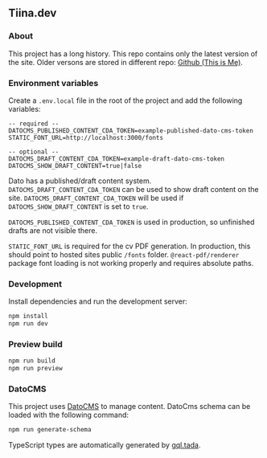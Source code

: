 ## Tiina.dev

### About

This project has a long history. This repo contains only the latest version of the site. Older versons are stored in different repo: [Github (This is Me)](https://github.com/tiinsk/ThisIsMe).

### Environment variables

Create a `.env.local` file in the root of the project and add the following variables:
```
-- required --
DATOCMS_PUBLISHED_CONTENT_CDA_TOKEN=example-published-dato-cms-token
STATIC_FONT_URL=http://localhost:3000/fonts

-- optional --
DATOCMS_DRAFT_CONTENT_CDA_TOKEN=example-draft-dato-cms-token
DATOCMS_SHOW_DRAFT_CONTENT=true|false
```

Dato has a published/draft content system. `DATOCMS_DRAFT_CONTENT_CDA_TOKEN` can be used to show draft content on the site. `DATOCMS_DRAFT_CONTENT_CDA_TOKEN` will be used if `DATOCMS_SHOW_DRAFT_CONTENT` is set to `true`.

`DATOCMS_PUBLISHED_CONTENT_CDA_TOKEN` is used in production, so unfinished drafts are not visible there.

`STATIC_FONT_URL` is required for the cv PDF generation. In production, this should point to hosted sites public `/fonts` folder. `@react-pdf/renderer` package font loading is not working properly and requires absolute paths.


### Development

Install dependencies and run the development server:
```sh
npm install
npm run dev
```

### Preview build

```sh
npm run build
npm run preview
```

### DatoCMS

This project uses [DatoCMS](https://www.datocms.com/) to manage content. DatoCms schema can be loaded with the following command:

```sh
npm run generate-schema
```

TypeScript types are automatically generated by [gql.tada](https://gql-tada.0no.co/).

